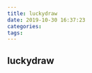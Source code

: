 ```yaml
---
title: luckydraw
date: 2019-10-30 16:37:23
categories:
tags:
---
```


## luckydraw

<a href="https://github.com/lhy58/canvas-lottery" class="fork">
    <img style="position: absolute; top: 0; left: 0; border: 0;" src="./src/images/fork-me.png" alt="">
</a>
    <!--320px是手机最小宽度,注意这个的width,height应该: 320 * ratio + px-->
<div style="text-align: center;margin: 100px 0 0 0">
    <canvas id="canvas" width="320px" height="320px" style="width: 320px;height: 320px;"></canvas>
</div>
<script src="./glo.js"></script>
<script src="./sudoku.js"></script>
<script>
    var canvas = document.getElementById('canvas'),
        context = canvas.getContext('2d');
    var ratio = window.devicePixelRatio || 1;
    new Sudoku({
        sudokuSize: canvas.width,
        jumpIndex: Math.floor(Math.random() * 7),
        awards: [
            {type: 'text', content: '30元话费'},
            {type: 'text', content: 'iphoneX'},
            {type: 'losing', content: '未中奖'},
            {type: 'text', content: 'MackBook Pro'},
            {type: 'image', content: 'https://img12.360buyimg.com/n7/jfs/t4807/209/1436278963/496606/8e486549/58f0884eNcec87657.jpg'},
            {type: 'losing', content: '海南3日游'},
            {type: 'image', content: 'https://img11.360buyimg.com/n7/jfs/t3187/325/423764794/213696/f4eb1dbd/57b68142Nbe104228.jpg'},
            {type: 'text', content: '火星一日游'}
        ],
        finish: function (index) {
            switch(this.awards[index].type) {
                case 'text':
                    alert('🎉恭喜您中得：' + this.awards[index].content);
                    break;
                case 'image':
                    if (index === 4)      alert('🎉恭喜您中得战争磨坊水冷机');
                    else if (index === 6) alert('🎉恭喜您中得魔声耳机');
                    break;
                case 'losing':
                    alert('💔很遗憾，您没有中奖~');
                    break;
            }
        }
    }).render(canvas, context, ratio);
</script>
